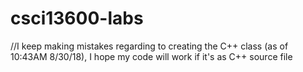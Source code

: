 # csci13600-labs
//I keep making mistakes regarding to creating the C++ class (as of 10:43AM 8/30/18), I hope my code will work if it's as C++ source file